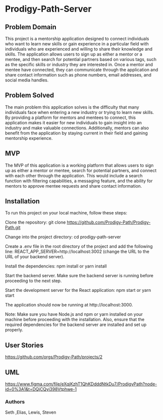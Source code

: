 <!-- @format -->

# Prodigy-Path-Server

## Problem Domain

This project is a mentorship application designed to connect individuals who want to learn new skills or gain experience in a particular field with individuals who are experienced and willing to share their knowledge and skills. The application allows users to sign up as either a mentor or a mentee, and then search for potential partners based on various tags, such as the specific skills or industry they are interested in. Once a mentor and mentee have connected, they can communicate through the application and share contact information such as phone numbers, email addresses, and social media handles.

## Problem Solved

The main problem this application solves is the difficulty that many individuals face when entering a new industry or trying to learn new skills. By providing a platform for mentors and mentees to connect, this application makes it easier for new individuals to gain insight into an industry and make valuable connections. Additionally, mentors can also benefit from the application by staying current in their field and gaining mentorship experience.

## MVP

The MVP of this application is a working platform that allows users to sign up as either a mentor or mentee, search for potential partners, and connect with each other through the application. This would include a search function with filtering capabilities, a messaging feature, and the ability for mentors to approve mentee requests and share contact information.

## Installation

To run this project on your local machine, follow these steps:

Clone the repository: git clone https://github.com/Prodigy-Path/Prodigy-Path.git

Change into the project directory: cd prodigy-path-server

Create a .env file in the root directory of the project and add the following line: REACT_APP_SERVER=http://localhost:3002 (change the URL to the URL of your backend server).

Install the dependencies: npm install or yarn install

Start the backend server. Make sure the backend server is running before proceeding to the next step.

Start the development server for the React application: npm start or yarn start

The application should now be running at http://localhost:3000.

Note: Make sure you have Node.js and npm or yarn installed on your machine before proceeding with the installation. Also, ensure that the required dependencies for the backend server are installed and set up properly.

## User Stories

https://github.com/orgs/Prodigy-Path/projects/2

## UML

https://www.figma.com/file/eXqjKzhT1QhKDdddNtkDu7/ProdigyPath?node-id=0%3A1&t=DQjCQyi398Vtphwe-1 

### Authors

Seth ,Elias, Lewis, Steven

